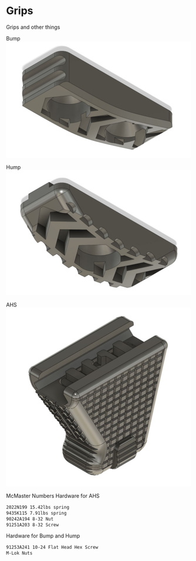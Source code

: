 # Grips
Grips and other things

Bump
<img src=https://github.com/fernilab/Grips/blob/main/Bump.JPG>

Hump
<img src=https://github.com/fernilab/Grips/blob/main/Hump.JPG>

AHS
<img src=https://github.com/fernilab/Grips/blob/main/AHS/AHS.JPG>

McMaster Numbers
Hardware for AHS
```
2022N199 15.42lbs spring
9435K115 7.91lbs spring
90242A194 8-32 Nut
91251A203 8-32 Screw
```

Hardware for Bump and Hump
```
91253A241 10-24 Flat Head Hex Screw
M-Lok Nuts
```
